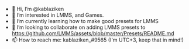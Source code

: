 - 👋 Hi, I’m @kablaziken
- 👀 I’m interested in LMMS, and Games.
- 🌱 I’m currently learning how to make good presets for LMMS
- 💞️ I’m looking to collaborate on adding LMMS presets to https://github.com/LMMS/assets/blob/master/Presets/README.md
- 📫 How to reach me: kablaziken_#9565 (I'm UTC+3, keep that in mind!)

<!---
kablaziken/kablaziken is a ✨ special ✨ repository because its `README.md` (this file) appears on your GitHub profile.
You can click the Preview link to take a look at your changes.
--->
